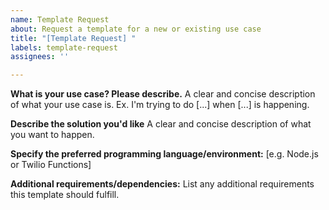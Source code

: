 ```yaml
---
name: Template Request
about: Request a template for a new or existing use case
title: "[Template Request] "
labels: template-request
assignees: ''

---
```


**What is your use case? Please describe.**
A clear and concise description of what your use case is. Ex. I'm trying to do [...] when [...] is happening.

**Describe the solution you'd like**
A clear and concise description of what you want to happen.

**Specify the preferred programming language/environment:**
[e.g. Node.js or Twilio Functions]

**Additional requirements/dependencies:**
List any additional requirements this template should fulfill.
